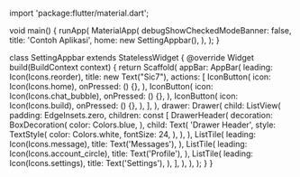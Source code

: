import 'package:flutter/material.dart';

void main() {
  runApp(
    MaterialApp(
      debugShowCheckedModeBanner: false,
      title: 'Contoh Aplikasi',
      home: new SettingAppbar(),
    ),
  );
}

class SettingAppbar extends StatelessWidget {
  @override
  Widget build(BuildContext context) {
    return Scaffold(
      appBar: AppBar(
        leading: Icon(Icons.reorder),
        title: new Text("Sic7"),
        actions: <Widget>[
          IconButton(
            icon: Icon(Icons.home),
            onPressed: () {},
          ),
          IconButton(
            icon: Icon(Icons.chat_bubble),
            onPressed: () {},
          ),
          IconButton(
            icon: Icon(Icons.build),
            onPressed: () {},
          ),
        ],
      ),
      drawer: Drawer(
          child: ListView(
            padding: EdgeInsets.zero,
            children: const <Widget>[
              DrawerHeader(
                decoration: BoxDecoration(
                  color: Colors.blue,
                ),
                child: Text(
                  'Drawer Header',
                  style: TextStyle(
                    color: Colors.white,
                    fontSize: 24,
                  ),
                ),
              ),
              ListTile(
                leading: Icon(Icons.message),
                title: Text('Messages'),
              ),
              ListTile(
                leading: Icon(Icons.account_circle),
                title: Text('Profile'),
              ),
              ListTile(
                leading: Icon(Icons.settings),
                title: Text('Settings'),
              ),
            ],
          ),
        ),
    );
  }
}
